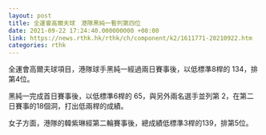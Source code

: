 ```yaml
---
layout: post
title: 全運會高爾夫球　港隊黑純一暫列第四位
date: 2021-09-22 17:24:40.000000000 +08:00
link: https://news.rthk.hk/rthk/ch/component/k2/1611771-20210922.htm
categories: rthk
---
```


全運會高爾夫球項目，港隊球手黑純一經過兩日賽事後，以低標準8桿的 134，排第4位。

黑純一完成首日賽事後，以低標準6桿的 65，與另外兩名選手並列第 2，在第二日賽事的18個洞，打出低兩桿的成績。

女子方面，港隊的韓紫琳經第二輪賽事後，總成績低標準3桿的139，排第5位。
